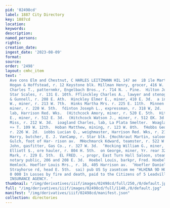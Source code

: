 ```yaml
---
pid: '02498cd'
label: 1887 City Directory
key: 1887cd
location: 
keywords: 
description: 
named_persons: 
rights: 
creation_date: 
ingest_date: '2023-08-09'
format: 
source: 
order: '2498'
layout: cmhc_item
text: '                                                                             patter
  Ave cons Elm and Chestnut, C HARLES LEITZMANN HIL 147 ae  iB ile Martin, tailor,
  Hogan & Hoffstead, r. 12 Keystone blk. Millman Henry, grocer, 416 W. Chestnut.  Hilton
  Charles T., patternmkr, Engelbach Bros., r. 714 N. . Pine.  Hilton John E., weighmaster,
  Star Scales, r. 131 E. 10th. Fflinckley Charles A., lawyer and stenographer, Bissell
  & Gunnell, r. 208 E. Ath.  Hinckley Elmer E., miner, 410 E. 3d.  a inkley Henry
  W., miner, r. 213 W. 7th.  Hinks Martha Mrs. r. 225 E. 11th.  Minnen Frederick,
  miner, r. 220 W. 5th.  fdinton Joseph L., expressman, r. 318 W, 2d.  Hinton L. M.,
  lab, Harrison Red. Wks.  (Hitchcock Amory, miner, r. 520 E. 5th.  Hitchcock Herbert
  E., miner, r. 512 E. 3d.  (Hitchcock Watson J., miner, r. 512 EK. 3d.  oag Isabella
  Miss, r. 212 W. 3d.  ioagland Charles, lab, La Plata Smelter.  Woagland Maggie Mrs.
  +» T. 109 W. 12th.  Hoban Matthew, mining, r. 123 W. 8th.  fHobbs George W., patternmkr,
  r. 226 W. 2d.  iobbs Lucian Q., weighmaster, Harrison Red. Wks, r. 216 E. Chestnut.  EHoberle
  Harry, butcher, E. J. VanCamp, r. Star blk. {Hochkraut Martin, saloon, r. California
  Gulch, foot of Har- rison av.  MHochmarck Kdward, teamster, r. 522 W. Front.  Mook
  John, gasfitter, Gas Co., r. 327 W. 3d.  ‘Hocking William G., miner, r. 715 E. 8th.  aoe
  Elliott $., ore hauler, r. 804 H. 5th.  on George, miner, Yr. rear 323 E. 4th.  son
  Mark, r. 229 E. 5th.  EL FRED. -, propr, East Turn Hall Saloon, steamship agt. and
  notary public, 206 and 208 E. 3d.  Hoebel Louis, barkpr, Fred. Hoebel, r. 300 N.
  Hemlock. Hoefler Louis Mrs., r. 16, 405 Harrison av.  ‘Hoefler Daniel, miner, r.
  Strayhorse rd, head E. 5th.  sai) pub US Sy zasmtcom me "HLHINA 9D HOSTAN     |
  0 000 In Losses by fire and death, paid to the Citizens of 5 Leadville by NED STEEL’S
  INSURANCE AGENCY. '
thumbnail: "/img/derivatives/iiif/images/02498cd/full/250,/0/default.jpg"
full: "/img/derivatives/iiif/images/02498cd/full/1140,/0/default.jpg"
manifest: "/img/derivatives/iiif/02498cd/manifest.json"
collection: directories
---
```

